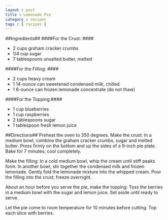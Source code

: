 ```yaml
---
layout : post
title : Lemonade Pie
category : recipes
tags : [ recipes ]
---
```

##Ingredients##
####For the Crust: ####
*  2 cups graham cracker crumbs
*  1/4 cup sugar
*  7 tablespoons unsalted butter, melted

####For the Filling: ####
*  2 cups heavy cream
*  1 14-ounce can sweetened condensed milk, chilled
*  1 6-ounce can frozen lemonade concentrate (do not thaw)

####For the Topping:####
*  1 cup blueberries
*  1 cup raspberries
*  2 tablespoons sugar
*  1 tablespoon fresh lemon juice

##Directions##
Preheat the oven to 350 degrees. Make the crust: In a medium bowl, combine the graham cracker crumbs, sugar and melted butter. Press firmly on the bottom and up the sides of a 9-inch pie plate. Bake for 7 minutes; cool completely.

Make the filling: In a cold medium bowl, whip the cream until stiff peaks form. In another bowl, stir together the condensed milk and frozen lemonade. Gently fold the lemonade mixture into the whipped cream. Pour the filling into the crust; freeze overnight.

About an hour before you serve the pie, make the topping: Toss the berries in a medium bowl with the sugar and lemon juice. Set aside until ready to serve.

Let the pie come to room temperature for 10 minutes before cutting. Top each slice with berries.


